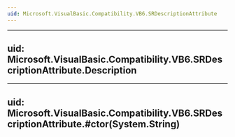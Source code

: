 ```yaml
---
uid: Microsoft.VisualBasic.Compatibility.VB6.SRDescriptionAttribute
---
```


---
uid: Microsoft.VisualBasic.Compatibility.VB6.SRDescriptionAttribute.Description
---

---
uid: Microsoft.VisualBasic.Compatibility.VB6.SRDescriptionAttribute.#ctor(System.String)
---
